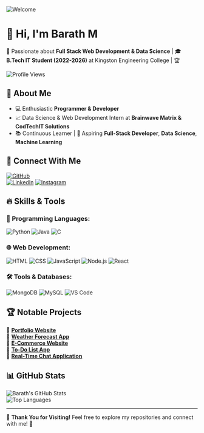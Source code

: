 ![Welcome](https://media.giphy.com/media/hvRJCLFzcasrR4ia7z/giphy.gif)

# 👋 Hi, I'm **Barath M**

🚀 Passionate about **Full Stack Web Development & Data Science** | 🎓 **B.Tech IT Student (2022-2026)** at Kingston Engineering College | 🏆 

![Profile Views](https://komarev.com/ghpvc/?username=Mbarathm345672005&color=blue)

## 🌟 About Me

- 💻 Enthusiastic **Programmer & Developer**
- 📈 Data Science & Web Development Intern at **Brainwave Matrix & CodTechIT Solutions**
- 📚 Continuous Learner | 🚀 Aspiring **Full-Stack Developer**, **Data Science**, **Machine Learning**

## 🔗 Connect With Me

[![GitHub](https://img.shields.io/badge/GitHub-%2312100E.svg?style=for-the-badge&logo=github&logoColor=white)](https://github.com/Mbarathm345672005)  
[![LinkedIn](https://img.shields.io/badge/LinkedIn-%230077B5.svg?style=for-the-badge&logo=linkedin&logoColor=white)](http://www.linkedin.com/in/barathm77)
[![Instagram](https://img.shields.io/badge/Instagram-%23E4405F.svg?style=for-the-badge&logo=instagram&logoColor=white)](https://www.instagram.com/mbarath4466)

## 🔥 Skills & Tools

### 🚀 Programming Languages:

![Python](https://img.shields.io/badge/Python-3776AB?style=for-the-badge&logo=python&logoColor=white)
![Java](https://img.shields.io/badge/Java-ED8B00?style=for-the-badge&logo=java&logoColor=white)
![C](https://img.shields.io/badge/C-00599C?style=for-the-badge&logo=c&logoColor=white)

### 🌐 Web Development:

![HTML](https://img.shields.io/badge/HTML5-E34F26?style=for-the-badge&logo=html5&logoColor=white)
![CSS](https://img.shields.io/badge/CSS3-1572B6?style=for-the-badge&logo=css3&logoColor=white)
![JavaScript](https://img.shields.io/badge/JavaScript-F7DF1E?style=for-the-badge&logo=javascript&logoColor=black)
![Node.js](https://img.shields.io/badge/Node.js-43853D?style=for-the-badge&logo=node.js&logoColor=white)
![React](https://img.shields.io/badge/React-61DAFB?style=for-the-badge&logo=react&logoColor=black)

### 🛠️ Tools & Databases:

![MongoDB](https://img.shields.io/badge/MongoDB-4EA94B?style=for-the-badge&logo=mongodb&logoColor=white)
![MySQL](https://img.shields.io/badge/MySQL-4479A1?style=for-the-badge&logo=mysql&logoColor=white)
![VS Code](https://img.shields.io/badge/VS%20Code-007ACC?style=for-the-badge&logo=visual-studio-code&logoColor=white)

## 🏆 Notable Projects

🔹 **[Portfolio Website](https://github.com/Mbarathm345672005/CODTECHITSOLUTION-FSWD-TASK1)**  
🔹 **[Weather Forecast App](https://github.com/Mbarathm345672005/java-project-weather-forcast-/blob/main/EX%2011-Mini%20Project%20Weather%20Forecasting.pdf)**  
🔹 **[E-Commerce Website](https://mbarathm345672005.github.io/Brainwave_Matrix_intern-/task2/index.html)**  
🔹 **[To-Do List App](https://mbarathm345672005.github.io/Brainwave_Matrix_intern-/index.html)**  
🔹 **[Real-Time Chat Application](https://github.com/Mbarathm345672005/CODTECHITSOLUTIONS-FSWD-TASK2)**

## 📊 GitHub Stats

![Barath's GitHub Stats](https://github-readme-stats.vercel.app/api?username=Mbarathm345672005&show_icons=true&theme=radical)  
![Top Languages](https://github-readme-stats.vercel.app/api/top-langs/?username=Mbarathm345672005&layout=compact&theme=radical)

---

🌟 **Thank You for Visiting!** Feel free to explore my repositories and connect with me! 🚀
